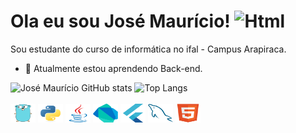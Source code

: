 
<h1> Ola eu sou José Maurício! <img height="40" width="50" aling="center" alt="Html" src="https://media.tenor.com/gEZoT1KhhtwAAAAj/son-goku-thumbs-up.gif"/> </h1> 

Sou estudante do curso de informática no ifal - Campus Arapiraca.

- 🌱 Atualmente estou aprendendo Back-end.

<div>
  <img height="180em" src="https://github-readme-stats.vercel.app/api?username=Josemauricioe&show_icons=true&theme=tokyonight&card_width=1&border_color=1A1B27&border_radius=10" alt="José Maurício GitHub stats">
 
<img height="180em" src="https://github-readme-stats.vercel.app/api/top-langs/?username=Josemauricioe&layout=compact&theme=tokyonight&langs_count=16&border_color=1A1B27&border_radius=10" alt="Top Langs">

  </div>

<div style="display: inline_block; margin-bottom: 15px; margin-top: -px;"><br/>
  <img height="30" width="40" aling="center" alt="Go" src="https://raw.githubusercontent.com/devicons/devicon/1119b9f84c0290e0f0b38982099a2bd027a48bf1/icons/go/go-original.svg"/>
  <img height="30" width="40" aling="center" alt="python" src="https://raw.githubusercontent.com/devicons/devicon/1119b9f84c0290e0f0b38982099a2bd027a48bf1/icons/python/python-original.svg"/>
  <img height="30" width="40" aling="center" alt="java" src="https://raw.githubusercontent.com/devicons/devicon/1119b9f84c0290e0f0b38982099a2bd027a48bf1/icons/java/java-original.svg"/>
  <img height="30" width="40" aling="center" alt="Dart" src="https://raw.githubusercontent.com/devicons/devicon/master/icons/dart/dart-original.svg"/>
  <img height="30" width="40" aling="center" alt="Flutter" src="https://raw.githubusercontent.com/devicons/devicon/master/icons/flutter/flutter-original.svg"/>
  <img height="30" width="40" aling="center" alt="Mysql" src="https://raw.githubusercontent.com/devicons/devicon/master/icons/mysql/mysql-original.svg"/>
  <img height="30" width="40" aling="center" alt="Html" src="https://raw.githubusercontent.com/devicons/devicon/master/icons/html5/html5-original.svg"/>
  
 

</div>




